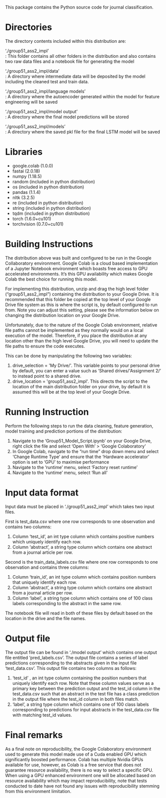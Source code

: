 This package contains the Python source code for journal classification.

# Directories

The directory contents included within this distribution are:

‘./group51_ass2_impl’	
: This folder contains all other folders in the distribution and also contains two raw data files and a notebook file for generating the model

‘./group51_ass2_impl/data’		
: A directory where intermediate data will be deposited by the model including the cleaned test and train data.

‘./group51_ass2_impl/language models’		
: A directory where the autoencoder generated within the model for feature engineering will be saved

‘./group51_ass2_impl/model output’	
: A directory where the final model predictions will be stored

‘./group51_ass2_impl/models’	
: A directory where the saved pkl file for the final LSTM model will be saved

# Libraries

- google.colab (1.0.0)
- fastai (2.0.18)
- numpy (1.18.5)
- random (included in python distribution)
- os (included in python distribution)
- pandas (1.1.4)
- nltk (3.2.5)
- re (included in python distribution)
- string (included in python distribution)
- tqdm (included in python distribution)
- torch (1.6.0+cu101)
- torchvision (0.7.0+cu101)

# Building Instructions

The distribution above was built and configured to be run in the Google Collaboratory environment. Google Colab is a cloud based implementation of a Jupyter Notebook environment which boasts free access to GPU accelerated environments. It’s this GPU availability which makes Google Colab the best choice for running this model.

For implementing this distribution, unzip and drag the high level folder (“group51_ass2_impl”) containing the distribution to your Google Drive. It is recommended that this folder be copied at the top level of your Google Drive file system as this is where the script is, by default configured to run from. Note you can adjust this setting, please see the information below on changing the distribution location on your Google Drive.

Unfortunately, due to the nature of the Google Colab environment, relative file paths cannot be implemented as they normally would on a local execution of the model. Therefore, if you place the distribution at any location other than the high level Google Drive, you will need to update the file paths to ensure the code executes.

This can be done by manipulating the following two variables:
1.	drive_selection = 'My Drive/'. This variable points to your personal drive by default, you can enter a value such as ‘Shared drives/'Assignment 2/’ to instead point to a shared drive.
2.	drive_location = 'group51_ass2_impl'. This directs the script to the location of the main distribution folder on your drive, by default it is assumed this will be at the top level of your Google Drive.

# Running Instruction

Perform the following steps to run the data cleaning, feature generation, model training and prediction portions of the distribution:
1.	Navigate to the ‘Group51_Model_Script.ipynb’ on your Google Drive, right click the file and select ‘Open With’ > ‘Google Colaboratory’
2.	In Google Colab, navigate to the “run time” drop down menu and select ‘Change Runtime Type’ and ensure that the ‘Hardware accelerator’ option is set to ‘GPU’ to maximise performance
3.	Navigate to the ‘runtime’ menu, select ‘Factory reset runtime’
4.	Navigate to the ‘runtime’ menu, select ‘Run all’

# Input data format

Input data must be placed in ‘./group51_ass2_impl’ which takes two input files.

First is test_data.csv where one row corresponds to one observation and contains two columns:
1.	Column ‘test_id’, an int type column which contains positive numbers which uniquely identify each row.
2.	Column ‘abstract’, a string type column which contains one abstract from a journal article per row.

Second is the train_data_labels.csv file where one row corresponds to one observation and contains three columns:
1.	Column ‘train_id’, an int type column which contains position numbers that uniquely identify each row.
2.	Column ‘abstract’, a string type column which contains one abstract from a journal article per row.
3.	Column ‘label’, a string type column which contains one of 100 class labels corresponding to the abstract in the same row.

The notebook file will read in both of these files by default based on the location in the drive and the file names.

# Output file

The output file can be found in ‘./model output’ which contains one output file entitled ‘pred_labels.csv’. The output file contains a series of label predictions corresponding to the abstracts given in the input file ‘test_data.csv’. This output file contains two columns as follows:
1.	‘test_id’ , an int type column containing the position numbers that uniquely identify each row. Note that these column values serve as a primary key between the prediction output and the test_id column in the test_data.csv such that an abstract in the test file has a class prediction in the output file where the test_id column in both files match.
2.	‘label’, a string type column which contains one of 100 class labels corresponding to predictions for input abstracts in the test_data.csv file with matching test_id values.  

# Final remarks

As a final note on reproducibility, the Google Colaboratory environment used to generate this model made use of a Cuda enabled GPU which significantly boosted performance. Colab has multiple Nvidia GPUs available for use, however, as Colab is a free service that does not guarantee resource availability, there is no way to select a specific GPU. When using a GPU enhanced environment one will be allocated based on resource availability which may impact reproducibility, note that tests conducted to date have not found any issues with reproducibility stemming from this environment limitation. 
